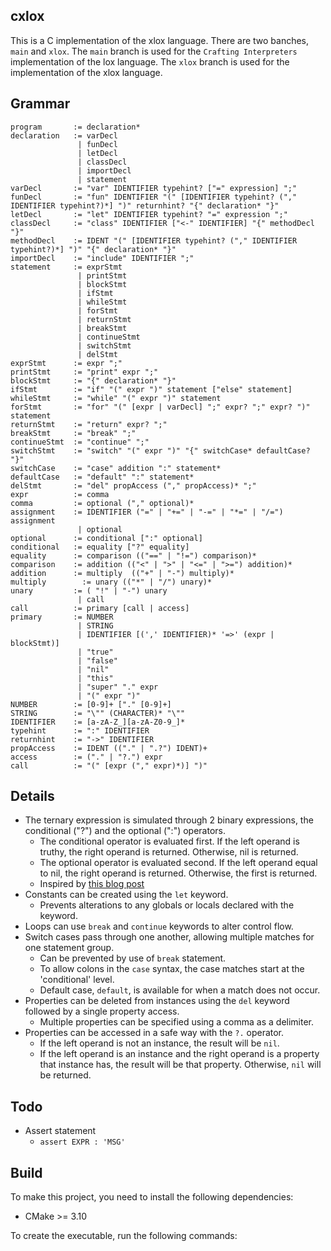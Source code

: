 ## cxlox

This is a C implementation of the xlox language. There are two banches, `main` and `xlox`. The `main` branch is used for the `Crafting Interpreters` implementation of the lox language. The `xlox` branch is used for the implementation of the xlox language.

## Grammar

```
program       := declaration*
declaration   := varDecl
               | funDecl
               | letDecl
               | classDecl
               | importDecl
               | statement
varDecl       := "var" IDENTIFIER typehint? ["=" expression] ";"
funDecl       := "fun" IDENTIFIER "(" [IDENTIFIER typehint? ("," IDENTIFIER typehint?)*] ")" returnhint? "{" declaration* "}"
letDecl       := "let" IDENTIFIER typehint? "=" expression ";"
classDecl     := "class" IDENTIFIER ["<-" IDENTIFIER] "{" methodDecl "}"
methodDecl    := IDENT "(" [IDENTIFIER typehint? ("," IDENTIFIER typehint?)*] ")" "{" declaration* "}"
importDecl    := "include" IDENTIFIER ";"
statement     := exprStmt
               | printStmt
               | blockStmt
               | ifStmt
               | whileStmt
               | forStmt
               | returnStmt
               | breakStmt
               | continueStmt
               | switchStmt
               | delStmt
exprStmt      := expr ";"
printStmt     := "print" expr ";"
blockStmt     := "{" declaration* "}"
ifStmt        := "if" "(" expr ")" statement ["else" statement]
whileStmt     := "while" "(" expr ")" statement
forStmt       := "for" "(" [expr | varDecl] ";" expr? ";" expr? ")" statement
returnStmt    := "return" expr? ";"
breakStmt     := "break" ";"
continueStmt  := "continue" ";"
switchStmt    := "switch" "(" expr ")" "{" switchCase* defaultCase? "}"
switchCase    := "case" addition ":" statement*
defaultCase   := "default" ":" statement*
delStmt       := "del" propAccess ("," propAccess)* ";"
expr          := comma
comma         := optional ("," optional)*
assignment    := IDENTIFIER ("=" | "+=" | "-=" | "*=" | "/=") assignment
               | optional
optional      := conditional [":" optional]
conditional   := equality ["?" equality]
equality      := comparison (("==" | "!=") comparison)*
comparison    := addition (("<" | ">" | "<=" | ">=") addition)*
addition      := multiply  (("+" | "-") multiply)*
multiply 	    := unary (("*" | "/") unary)*
unary         := ( "!" | "-") unary
               | call
call          := primary [call | access]
primary       := NUMBER
               | STRING
               | IDENTIFIER [(',' IDENTIFIER)* '=>' (expr | blockStmt)]
               | "true"
               | "false"
               | "nil"
               | "this"
               | "super" "." expr
               | "(" expr ")"
NUMBER        := [0-9]+ ["." [0-9]+]
STRING        := "\"" (CHARACTER)* "\""
IDENTIFIER    := [a-zA-Z_][a-zA-Z0-9_]*
typehint      := ":" IDENTIFIER
returnhint    := "->" IDENTIFIER
propAccess    := IDENT (("." | ".?") IDENT)+
access        := ("." | "?.") expr
call          := "(" [expr ("," expr)*)] ")"
```

## Details

- The ternary expression is simulated through 2 binary expressions, the conditional ("?") and the optional (":") operators.
  - The conditional operator is evaluated first. If the left operand is truthy, the right operand is returned. Otherwise, nil is returned.
  - The optional operator is evaluated second. If the left operand equal to nil, the right operand is returned. Otherwise, the first is returned.
  - Inspired by [this blog post](https://dev.to/mortoray/we-dont-need-a-ternary-operator-309n)
- Constants can be created using the `let` keyword.
  - Prevents alterations to any globals or locals declared with the keyword.
- Loops can use `break` and `continue` keywords to alter control flow.
- Switch cases pass through one another, allowing multiple matches for one statement group.
  - Can be prevented by use of `break` statement.
  - To allow colons in the `case` syntax, the case matches start at the 'conditional' level.
  - Default case, `default`, is available for when a match does not occur.
- Properties can be deleted from instances using the `del` keyword followed by a single property access.
  - Multiple properties can be specified using a comma as a delimiter.
- Properties can be accessed in a safe way with the `?.` operator.
  - If the left operand is not an instance, the result will be `nil`.
  - If the left operand is an instance and the right operand is a property that instance has, the result will be that property. Otherwise, `nil` will be returned.

## Todo
- Assert statement
  - `assert EXPR : 'MSG'`

## Build

To make this project, you need to install the following dependencies:

- CMake >= 3.10

To create the executable, run the following commands:

```bash

```
